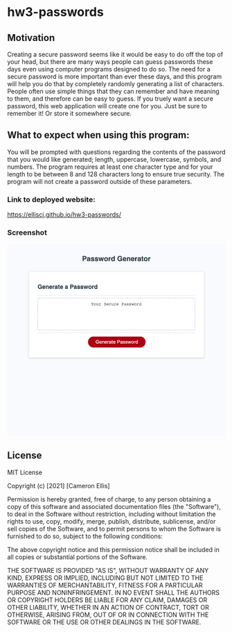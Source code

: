 # hw3-passwords

## Motivation

Creating a secure password seems like it would be easy to do off the top of your head, but there are many ways people can guess passwords these days even using computer programs designed to do so. The need for a secure password is more important than ever these days, and this program will help you do that by completely randomly generating a list of characters. People often use simple things that they can remember and have meaning to them, and therefore can be easy to guess. If you truely want a secure password, this web application will create one for you. Just be sure to remember it! Or store it somewhere secure.

## What to expect when using this program:

You will be prompted with questions regarding the contents of the password that you would like generated; length, uppercase, lowercase, symbols, and numbers. The program requires at least one character type and for your length to be between 8 and 128 characters long to ensure true security. The program will not create a password outside of these parameters.

### Link to deployed website:

https://elliscj.github.io/hw3-passwords/

### Screenshot

![Web Application Screen Shot](password_generator_screenshot.png)

## License

MIT License

Copyright (c) [2021] [Cameron Ellis]

Permission is hereby granted, free of charge, to any person obtaining a copy
of this software and associated documentation files (the "Software"), to deal
in the Software without restriction, including without limitation the rights
to use, copy, modify, merge, publish, distribute, sublicense, and/or sell
copies of the Software, and to permit persons to whom the Software is
furnished to do so, subject to the following conditions:

The above copyright notice and this permission notice shall be included in all
copies or substantial portions of the Software.

THE SOFTWARE IS PROVIDED "AS IS", WITHOUT WARRANTY OF ANY KIND, EXPRESS OR
IMPLIED, INCLUDING BUT NOT LIMITED TO THE WARRANTIES OF MERCHANTABILITY,
FITNESS FOR A PARTICULAR PURPOSE AND NONINFRINGEMENT. IN NO EVENT SHALL THE
AUTHORS OR COPYRIGHT HOLDERS BE LIABLE FOR ANY CLAIM, DAMAGES OR OTHER
LIABILITY, WHETHER IN AN ACTION OF CONTRACT, TORT OR OTHERWISE, ARISING FROM,
OUT OF OR IN CONNECTION WITH THE SOFTWARE OR THE USE OR OTHER DEALINGS IN THE
SOFTWARE.
